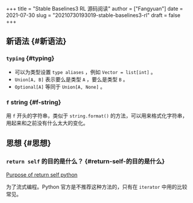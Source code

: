 +++
title = "Stable Baselines3 RL 源码阅读"
author = ["Fangyuan"]
date = 2021-07-30
slug = "20210730193019-stable-baselines3-rl"
draft = false
+++

## 新语法 {#新语法}


### `typing` {#typing}

-   可以为类型设置 `type aliases` ，例如 `Vector = list[int]` 。
-   `Union[A, B]` 表示要么是类型 `A` ，要么是类型 `B` 。
-   `Optional[A]` 等同于 `Union[A, None]` 。


### `f` string {#f-string}

用 `f` 开头的字符串，类似于 `string.format()` 的方法，可以用来格式化字符串，用起来和之前没有什么太大的变化。


## 思想 {#思想}


### `return self` 的目的是什么？ {#return-self-的目的是什么}

[Purpose of return self python](https://stackoverflow.com/questions/43380042/purpose-of-return-self-python/43380360)

为了流式编程。Python 官方是不推荐这种方法的，只有在 `iterator` 中用的比较常见。
